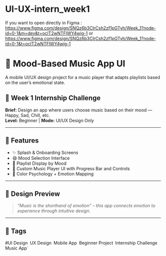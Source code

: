# UI-UX-intern_week1
If you want to open directly in Figma : https://www.figma.com/design/SNQz6b3ClrCsh2zf1pGTyh/Week_1?node-id=0-1&m=dev&t=oclT2wNTFlWY4wig-1
or
https://www.figma.com/design/SNQz6b3ClrCsh2zf1pGTyh/Week_1?node-id=0-1&t=oclT2wNTFlWY4wig-1

# 🎵 Mood-Based Music App UI

A mobile UI/UX design project for a music player that adapts playlists based on the user’s emotional state.

## 📌 Week 1 Internship Challenge

**Brief:** Design an app where users choose music based on their mood — Happy, Sad, Chill, etc.  
**Level:** Beginner | **Mode:** UI/UX Design Only

---

## 🎯 Features

- ✨ Splash & Onboarding Screens  
- 😄 Mood Selection Interface  
- 📃 Playlist Display by Mood  
- 🎼 Custom Music Player UI with Progress Bar and Controls  
- 🎨 Color Psychology + Emotion Mapping

---

## 🎨 Design Preview

> *“Music is the shorthand of emotion” – this app connects emotion to experience through intuitive design.*

---
## 🔖 Tags

#UI Design` `UX Design` `Mobile App` `Beginner Project` `Internship Challenge` `Music App`
